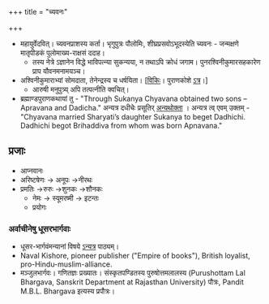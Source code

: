+++
title = "च्यवनः"

+++
- महायुर्वेदवित्। च्यवनप्राशस्य कर्ता। भृगुपुत्रः पौलोमिः, शीघ्रप्रसवोऽभूदस्येति च्यवनः \- जन्मक्षणे मातृपीडकं पुलोमाख्य-राक्षसं ददाह।
    - तस्य नेत्रे ऽज्ञानेन विद्धे भाविपत्न्या सुकन्यया, न तथाऽपि क्रोधं जगाम। पुनरश्विनीकुमारसहकारेण प्राप यौवनमनामयञ्च।
- अश्विनीकुमाराभ्यां सोमदाता, तेनेन्द्रस्य च धर्षयिता।  \[[विकिः](https://en.wikipedia.org/wiki/Chyavana)। पुराणकोशे [ऽत्र](https://archive.org/stream/puranicencyclopa00maniuoft#page/189/mode/1up)।\] 
    - आरुषी मनुपुत्र्य् अपि तत्पत्नीति क्वचित्।
- ब्रह्माण्डपुराणकथायां तु - "Through Sukanya Chyavana obtained two sons – Apravana and Dadicha." अन्यत्र दधीचेः प्रसूतिर् [अन्यथोक्ता](../../prathamajanmani_bhRguH) । अन्यत्र त्व् एवम् उक्तम् - "Chyavana married Sharyati’s daughter Sukanya to beget Dadhichi. Dadhichi begot Brihaddiva from whom was born Apnavana."

## प्रजाः 
- आप्नवानः
- अरिष्टषेणः → अनूपः →नीरथः
- प्रमतिः →रुरुः →शुनकः →शौनकः
    - नेमः → स्यूमरष्मी → इटन्तः
    - प्रयोगः


### अर्वाचीनेषु धूसरभार्गवाः
- धूसर-भार्गवंमन्यानां विषये [ऽन्यत्र](../../../../kalpaH/general/social-cultivation/clan/practice/varNa/brAhmaNa/dhUsara-bhArgavas/) पाठ्यम्।
- Naval Kishore, pioneer publisher ("Empire of books"), British loyalist, pro-Hindu-muslim-alliance.
- मञ्जुलभार्गवः। गणितज्ञः प्रख्यातः। संस्कृतपण्डितस्य पुरुषोत्तमलालस्य (Purushottam Lal Bhargava, Sanskrit Department at Rajasthan University) पौत्रः, Pandit M.B.L. Bhargava इत्यस्य प्रपौत्रः।
